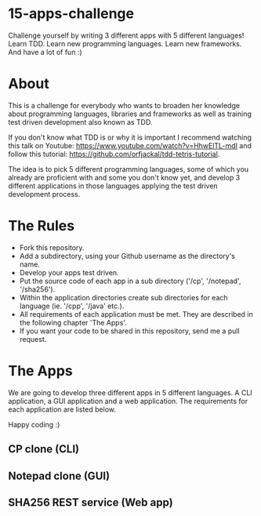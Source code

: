 15-apps-challenge
=================

Challenge yourself by writing 3 different apps with 5 different languages! Learn TDD. Learn new programming languages. Learn new frameworks. And have a lot of fun :)

About
=====

This is a challenge for everybody who wants to broaden her knowledge about
programming languages, libraries and frameworks as well as training test driven
development also known as TDD.

If you don't know what TDD is or why it is important I recommend watching this
talk on Youtube: https://www.youtube.com/watch?v=HhwElTL-mdI and follow this
tutorial: https://github.com/orfjackal/tdd-tetris-tutorial.

The idea is to pick 5 different programming languages, some of which you
already are proficient with and some you don't know yet, and develop 3
different applications in those languages applying the test driven development
process.

The Rules
=========

- Fork this repository.
- Add a subdirectory, using your Github username as the directory's name.
- Develop your apps test driven.
- Put the source code of each app in a sub directory ('/cp', '/notepad',
  '/sha256').
- Within the application directories create sub directories for each language
  (ie. '/cpp', '/java' etc.).
- All requirements of each application must be met. They are described in the
  following chapter 'The Apps'.
- If you want your code to be shared in this repository, send me a pull request.

The Apps
========

We are going to develop three different apps in 5 different languages. A CLI
application, a GUI application and a web application. The requirements for each
application are listed below.

Happy coding :)

CP clone (CLI)
--------------

Notepad clone (GUI)
-------------------

SHA256 REST service (Web app)
-----------------------------
